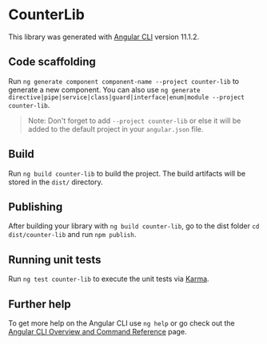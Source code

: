 # CounterLib

This library was generated with [Angular CLI](https://github.com/angular/angular-cli) version 11.1.2.

## Code scaffolding

Run `ng generate component component-name --project counter-lib` to generate a new component. You can also use `ng generate directive|pipe|service|class|guard|interface|enum|module --project counter-lib`.
> Note: Don't forget to add `--project counter-lib` or else it will be added to the default project in your `angular.json` file. 

## Build

Run `ng build counter-lib` to build the project. The build artifacts will be stored in the `dist/` directory.

## Publishing

After building your library with `ng build counter-lib`, go to the dist folder `cd dist/counter-lib` and run `npm publish`.

## Running unit tests

Run `ng test counter-lib` to execute the unit tests via [Karma](https://karma-runner.github.io).

## Further help

To get more help on the Angular CLI use `ng help` or go check out the [Angular CLI Overview and Command Reference](https://angular.io/cli) page.
